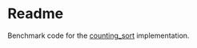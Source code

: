 # Readme

Benchmark code for the [counting_sort](https://github.com/rusty-octopus/counting_sort) implementation.